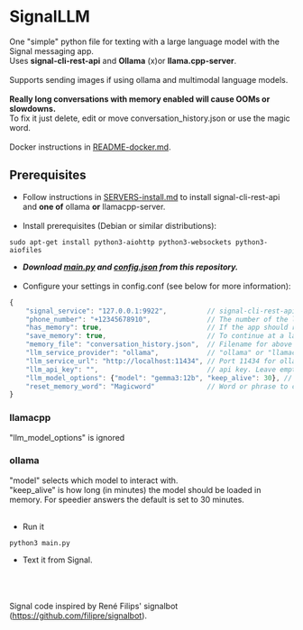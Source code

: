 # SignalLLM
One "simple" python file for texting with a large language model with the Signal messaging app.<br>
Uses **signal-cli-rest-api** and **Ollama** (x)or **llama.cpp-server**. <br><br>
Supports sending images if using ollama and multimodal language models. <br><br>
**Really long conversations with memory enabled will cause OOMs or slowdowns.** <br>
To fix it just delete, edit or move conversation_history.json or use the magic word.<br><br>
Docker instructions in [README-docker.md](README-docker.md).

## Prerequisites
* Follow instructions in [SERVERS-install.md](SERVERS-install.md) to install signal-cli-rest-api and **one of** ollama **or** llamacpp-server.<br><br>
* Install prerequisites (Debian or similar distributions):
```shell
sudo apt-get install python3-aiohttp python3-websockets python3-aiofiles
```
* ***Download [main.py](main.py) and [config.json](config.json) from this repository.***<br><br>
* Configure your settings in config.conf (see below for more information):
```javascript
{
    "signal_service": "127.0.0.1:9922",          // signal-cli-rest-api
    "phone_number": "+12345678910",              // The number of the linked Signal account
    "has_memory": true,                          // If the app should remember previous messages
    "save_memory": true,                         // To continue at a later run
    "memory_file": "conversation_history.json",  // Filename for above
    "llm_service_provider": "ollama",            // "ollama" or "llamacpp"
    "llm_service_url": "http://localhost:11434", // Port 11434 for ollama. 8080 for llamacpp
    "llm_api_key": "",                           // api key. Leave empty for local servers.
    "llm_model_options": {"model": "gemma3:12b", "keep_alive": 30}, // See below
    "reset_memory_word": "Magicword"             // Word or phrase to clear memory
}
```
### llamacpp
"llm_model_options" is ignored<br>
### ollama
"model" selects which model to interact with.<br>
"keep_alive" is how long (in minutes) the model should be loaded in memory. For speedier answers the default is set to 30 minutes.<br><br>
* Run it
```shell
python3 main.py
```
* Text it from Signal.

<br><br><br>
Signal code inspired by René Filips' signalbot (https://github.com/filipre/signalbot).
